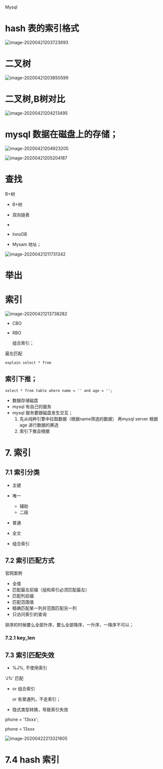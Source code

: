 Mysql















# hash 表的索引格式

![image-20200421203723693](http://q8xc9za4f.bkt.clouddn.com/cloudflare/image-20200421203723693.png)





# 二叉树

![image-20200421203850599](http://q8xc9za4f.bkt.clouddn.com/cloudflare/image-20200421203850599.png)





# 二叉树,B树对比

![image-20200421204213495](http://q8xc9za4f.bkt.clouddn.com/cloudflare/image-20200421204213495.png)





# mysql 数据在磁盘上的存储；

![image-20200421204923205](http://q8xc9za4f.bkt.clouddn.com/cloudflare/image-20200421204923205.png)











![image-20200421205204187](http://q8xc9za4f.bkt.clouddn.com/cloudflare/image-20200421205204187.png)





#  查找

B+树   



- B+树
- 双向链表
- 



-  InnoDB

- Mysam 地址；

  





![image-20200421211731342](http://q8xc9za4f.bkt.clouddn.com/cloudflare/image-20200421211731342.png)





# 举出

# 索引



![image-20200421213738282](http://q8xc9za4f.bkt.clouddn.com/cloudflare/image-20200421213738282.png)



- CBO

- RBO

   

  组合索引；

  

最左匹配



```
explain select * from 

```



## 索引下推；

```
select * from table where name = '' and age = '';
```





- 数据存储磁盘
- mysql 有自己的服务
- mysql 服务要跟磁盘发生交互；
  1. 先从纯粹引擎中拉取数据（根据name筛选的数据） 再mysql server 根据age 进行数据的赛选
  2. 索引下推会根据

# 7. 索引

## 7.1 索引分类

- 主键

- 唯一

  - 辅助
  - 二级

- 普通

- 全文

- 组合索引

  



## 7.2 索引匹配方式

官网案例

- 全值
- 匹配最左前缀（组和索引必须匹配最左）
- 匹配列前缀
- 匹配范围值
- 精确匹配某一列并范围匹配另一列
- 只访问索引的查询

排序的时候要么全部升序，要么全部降序，一升序，一降序不可以；





### 7.2.1 key_len





## 7.3 索引匹配失效

- %J%,  不使用索引



'J%'  匹配





- or  组合索引  

  or 有普通列，不走索引； 



-  隐式类型转换，导致索引失效



phone = '13xxx';

phone = 13xxx

![image-20200422213321605](C:\Users\will\AppData\Roaming\Typora\typora-user-images\image-20200422213321605.png)

# 7.4 hash 索引



